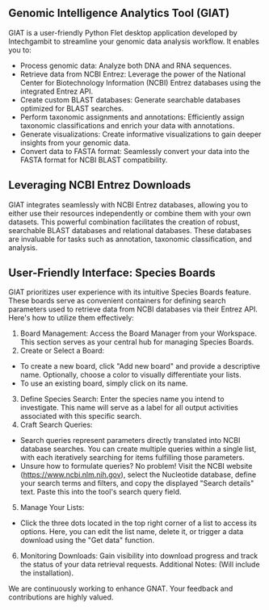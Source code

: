 ## Genomic Intelligence Analytics Tool (GIAT)

GIAT is a user-friendly Python Flet desktop application developed by Intechgambit to streamline your genomic data analysis workflow. It enables you to:

- Process genomic data: Analyze both DNA and RNA sequences.
- Retrieve data from NCBI Entrez: Leverage the power of the National Center for Biotechnology Information (NCBI) Entrez databases using the integrated Entrez API.
- Create custom BLAST databases: Generate searchable databases optimized for BLAST searches.
- Perform taxonomic assignments and annotations: Efficiently assign taxonomic classifications and enrich your data with annotations.
- Generate visualizations: Create informative visualizations to gain deeper insights from your genomic data.
- Convert data to FASTA format: Seamlessly convert your data into the FASTA format for NCBI BLAST compatibility.
## Leveraging NCBI Entrez Downloads

GIAT integrates seamlessly with NCBI Entrez databases, allowing you to either use their resources independently or combine them with your own datasets. This powerful combination facilitates the creation of robust, searchable BLAST databases and relational databases. These databases are invaluable for tasks such as annotation, taxonomic classification, and analysis.

## User-Friendly Interface: Species Boards

GIAT prioritizes user experience with its intuitive Species Boards feature. These boards serve as convenient containers for defining search parameters used to retrieve data from NCBI databases via their Entrez API. Here's how to utilize them effectively:

1. Board Management: Access the Board Manager from your Workspace. This section serves as your central hub for managing Species Boards.
2. Create or Select a Board:
- To create a new board, click "Add new board" and provide a descriptive name. Optionally, choose a color to visually differentiate your lists.
- To use an existing board, simply click on its name.
3. Define Species Search: Enter the species name you intend to investigate. This name will serve as a label for all output activities associated with this specific search.
4. Craft Search Queries:
- Search queries represent parameters directly translated into NCBI database searches. You can create multiple queries within a single list, with each iteratively searching for items fulfilling those parameters.
- Unsure how to formulate queries? No problem! Visit the NCBI website (https://www.ncbi.nlm.nih.gov), select the Nucleotide database, define your search terms and filters, and copy the displayed "Search details" text. Paste this into the tool's search query field.
5. Manage Your Lists:
- Click the three dots located in the top right corner of a list to access its options. Here, you can edit the list name, delete it, or trigger a data download using the "Get data" function.
6. Monitoring Downloads: Gain visibility into download progress and track the status of your data retrieval requests.
Additional Notes: (Will include the installation). 

We are continuously working to enhance GNAT. Your feedback and contributions are highly valued.
